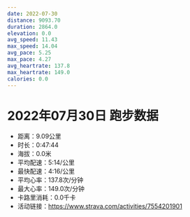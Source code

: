 ```yaml
---
date: 2022-07-30
distance: 9093.70
duration: 2864.0
elevation: 0.0
avg_speed: 11.43
max_speed: 14.04
avg_pace: 5.25
max_pace: 4.27
avg_heartrate: 137.8
max_heartrate: 149.0
calories: 0.0
---
```


# 2022年07月30日 跑步数据

- 距离：9.09公里
- 时长：0:47:44
- 海拔：0.0米
- 平均配速：5:14/公里
- 最快配速：4:16/公里
- 平均心率：137.8次/分钟
- 最大心率：149.0次/分钟
- 卡路里消耗：0.0千卡
- 活动链接：https://www.strava.com/activities/7554201901
